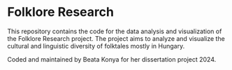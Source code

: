 # Folklore Research


This repository contains the code for the data analysis and visualization of the Folklore Research project.
The project aims to analyze and visualize the cultural and linguistic diversity of folktales mostly in Hungary.

Coded and maintained by Beata Konya for her dissertation project 2024.
